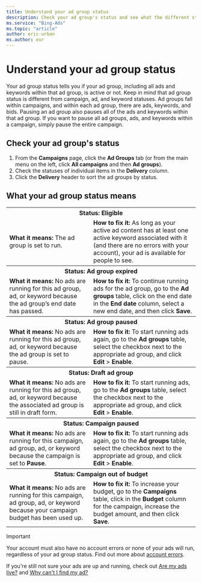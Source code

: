 ```yaml
---
title: Understand your ad group status
description: Check your ad group's status and see what the different statuses mean.
ms.service: "Bing-Ads"
ms.topic: "article"
author: eric-urban
ms.author: eur
---
```


# Understand your ad group status

Your ad group status tells you if your ad group, including all ads and keywords within that ad group, is active or not. Keep in mind that ad group status is different from campaign, ad, and keyword statuses. Ad groups fall within campaigns, and within each ad group, there are ads, keywords, and bids. Pausing an ad group also pauses all of the ads and keywords within that ad group. If you want to pause all ad groups, ads, and keywords within a campaign, simply pause the entire campaign.

## Check your ad group's status
1. From the **Campaigns** page, click the **Ad Groups** tab (or from the main menu on the left, click **All campaigns** and then **Ad groups**).
1. Check the statuses of individual items in the **Delivery** column.
1. Click the **Delivery** header to sort the ad groups by status.

 
## What your ad group status means

<table>
  <tr>
    <th scope="col" colspan="2">Status: Eligible</th>
  </tr>
  <tr>
    <td><strong>What it means:</strong>
	  <para>The ad group is set to run.</para></td>
    <td><strong>How to fix it:</strong>
	  <para>As long as your active ad content has at least one active keyword associated with it (and there are no errors with your account), your ad is available for people to see.</para></td>
  </tr>
  <tr>
    <th scope="col" colspan="2">Status: Ad group expired</th>
  </tr>
  <tr>
    <td><strong>What it means:</strong>
	  <para>No ads are running for this ad group, ad, or keyword because the ad group’s end date has passed.</para></td>
    <td><strong>How to fix it:</strong>
	  <para>To continue running ads for the ad group, go to the <strong>Ad groups</strong> table, click on the end date in the <strong>End date</strong> column, select a new end date, and then click <strong>Save</strong>.</para></td>
  </tr>
  <tr>
    <th scope="col" colspan="2">Status: Ad group paused</th>
  </tr>
  <tr>
    <td><strong>What it means:</strong>
	  <para>No ads are running for this ad group, ad, or keyword because the ad group is set to pause.</para></td>
    <td><strong>How to fix it:</strong>
	  <para>To start running ads again, go to the <strong>Ad groups</strong> table, select the checkbox next to the appropriate ad group, and click <strong>Edit</strong> &gt; <strong>Enable</strong>.</para></td>
  </tr>
  <tr>
    <th scope="col" colspan="2">Status: Draft ad group</th>
  </tr>
  <tr>
    <td><strong>What it means:</strong>
	  <para>No ads are running for this ad group, ad, or keyword because the associated ad group is still in draft form.</para></td>
    <td>
        <strong>How to fix it:</strong>
		<para>To start running ads, go to the <strong>Ad groups</strong> table, select the checkbox next to the appropriate ad group, and click <strong>Edit</strong> &gt; <strong>Enable</strong>.</para></td>
  </tr>
  <tr>
    <th scope="col" colspan="2">Status: Campaign paused</th>
  </tr>
  <tr>
    <td><strong>What it means:</strong>
	  <para>No ads are running for this campaign, ad group, ad, or keyword because the campaign is set to <strong>Pause</strong>.</para></td>
    <td><strong>How to fix it:</strong>
	  <para>
        To start running ads again, go to the <strong>Ad groups</strong> table, select the checkbox next to the appropriate ad group, and click <strong>Edit</strong> &gt; <strong>Enable</strong>.</para></td>
  </tr>
  <tr>
    <th scope="col" colspan="2">Status: Campaign out of budget</th>
  </tr>
  <tr>
    <td><strong>What it means:</strong> 
	  <para>No ads are running for this campaign, ad group, ad, or keyword because your campaign budget has been used up.</para></td>
    <td><strong>How to fix it:</strong>
	  <para>To increase your budget, go to the <strong>Campaigns</strong> table, click in the <strong>Budget</strong> column for the campaign, increase the budget amount, and then click <strong>Save</strong>.</para></td>
  </tr>
</table>

> [!IMPORTANT]
> Your account must also have no account errors or none of your ads will run, regardless of your ad group status. Find out more about [account errors](./hlp_BA_CONC_AccountErrors.md).

If you're still not sure your ads are up and running, check out [Are my ads live?](./hlp_BA_CONC_pitfalls.md) and [Why can't I find my ad?](./hlp_BA_CONC_WhereIsAd.md)


